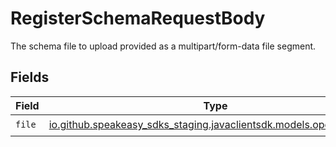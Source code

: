 # RegisterSchemaRequestBody

The schema file to upload provided as a multipart/form-data file segment.


## Fields

| Field                                                                                                    | Type                                                                                                     | Required                                                                                                 | Description                                                                                              |
| -------------------------------------------------------------------------------------------------------- | -------------------------------------------------------------------------------------------------------- | -------------------------------------------------------------------------------------------------------- | -------------------------------------------------------------------------------------------------------- |
| `file`                                                                                                   | [io.github.speakeasy_sdks_staging.javaclientsdk.models.operations.File](../../models/operations/File.md) | :heavy_check_mark:                                                                                       | N/A                                                                                                      |